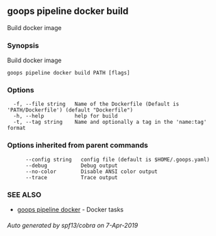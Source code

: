 ## goops pipeline docker build

Build docker image

### Synopsis

Build docker image

```
goops pipeline docker build PATH [flags]
```

### Options

```
  -f, --file string   Name of the Dockerfile (Default is 'PATH/Dockerfile') (default "Dockerfile")
  -h, --help          help for build
  -t, --tag string    Name and optionally a tag in the 'name:tag' format
```

### Options inherited from parent commands

```
      --config string   config file (default is $HOME/.goops.yaml)
      --debug           Debug output
      --no-color        Disable ANSI color output
      --trace           Trace output
```

### SEE ALSO

* [goops pipeline docker](goops_pipeline_docker.md)	 - Docker tasks

###### Auto generated by spf13/cobra on 7-Apr-2019
